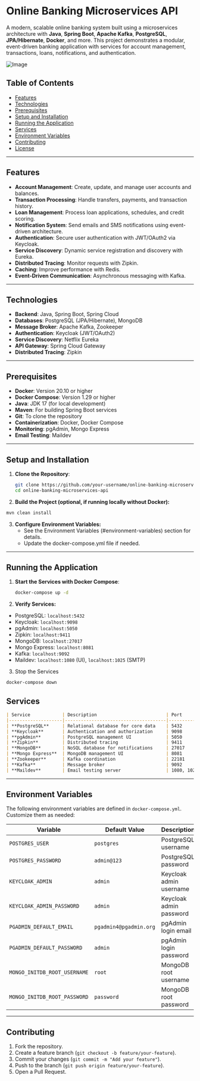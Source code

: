 # Online Banking Microservices API

A modern, scalable online banking system built using a microservices architecture with **Java**, **Spring Boot**, **Apache Kafka**, **PostgreSQL**, **JPA/Hibernate**, **Docker**, and more. This project demonstrates a modular, event-driven banking application with services for account management, transactions, loans, notifications, and authentication.

![Image](https://github.com/user-attachments/assets/29e57f8d-6344-42cd-892b-de8f6235b590)


## Table of Contents
- [Features](#features)
- [Technologies](#technologies)
- [Prerequisites](#prerequisites)
- [Setup and Installation](#setup-and-installation)
- [Running the Application](#running-the-application)
- [Services](#services)
- [Environment Variables](#environment-variables)
- [Contributing](#contributing)
- [License](#license)

---

## Features
- **Account Management**: Create, update, and manage user accounts and balances.
- **Transaction Processing**: Handle transfers, payments, and transaction history.
- **Loan Management**: Process loan applications, schedules, and credit scoring.
- **Notification System**: Send emails and SMS notifications using event-driven architecture.
- **Authentication**: Secure user authentication with JWT/OAuth2 via Keycloak.
- **Service Discovery**: Dynamic service registration and discovery with Eureka.
- **Distributed Tracing**: Monitor requests with Zipkin.
- **Caching**: Improve performance with Redis.
- **Event-Driven Communication**: Asynchronous messaging with Kafka.

---

## Technologies
- **Backend**: Java, Spring Boot, Spring Cloud
- **Databases**: PostgreSQL (JPA/Hibernate), MongoDB
- **Message Broker**: Apache Kafka, Zookeeper
- **Authentication**: Keycloak (JWT/OAuth2)
- **Service Discovery**: Netflix Eureka
- **API Gateway**: Spring Cloud Gateway
- **Distributed Tracing**: Zipkin
---
## Prerequisites
- **Docker**: Version 20.10 or higher
- **Docker Compose**: Version 1.29 or higher
- **Java**: JDK 17 (for local development)
- **Maven**: For building Spring Boot services
- **Git**: To clone the repository
- **Containerization**: Docker, Docker Compose
- **Monitoring**: pgAdmin, Mongo Express
- **Email Testing**: Maildev

----
## Setup and Installation
1. **Clone the Repository**:
   ```bash
   git clone https://github.com/your-username/online-banking-microservices-api.git
   cd online-banking-microservices-api
   ```
2. **Build the Project (optional, if running locally without Docker):**
  ```bash
 mvn clean install
```
3. **Configure Environment Variables:**
     - See the Environment Variables (#environment-variables) section for details.
     - Update the docker-compose.yml file if needed.
---
## Running the Application

1. **Start the Services with Docker Compose**:
   ```bash
   docker-compose up -d

2. **Verify Services:**
- PostgreSQL: `localhost:5432`
- Keycloak: `localhost:9098`
- pgAdmin: `localhost:5050`
- Zipkin: `localhost:9411`
- MongoDB: `localhost:27017`
- Mongo Express: `localhost:8081`
- Kafka: `localhost:9092`
- Maildev: `localhost:1080` (UI), `localhost:1025` (SMTP)

3.  Stop the Services
```bash
docker-compose down

```
## Services
```markdown
| Service            | Description                          | Port       |
|--------------------|--------------------------------------|------------|
| **PostgreSQL**     | Relational database for core data    | 5432       |
| **Keycloak**       | Authentication and authorization     | 9098       |
| **pgAdmin**        | PostgreSQL management UI             | 5050       |
| **Zipkin**         | Distributed tracing                  | 9411       |
| **MongoDB**        | NoSQL database for notifications     | 27017      |
| **Mongo Express**  | MongoDB management UI                | 8081       |
| **Zookeeper**      | Kafka coordination                   | 22181      |
| **Kafka**          | Message broker                       | 9092       |
| **Maildev**        | Email testing server                 | 1080, 1025 |
```
---
## Environment Variables
The following environment variables are defined in `docker-compose.yml`. Customize them as needed:

| Variable                     | Default Value             | Description                     |
|------------------------------|---------------------------|---------------------------------|
| `POSTGRES_USER`              | `postgres`                | PostgreSQL username             |
| `POSTGRES_PASSWORD`          | `admin@123`               | PostgreSQL password             |
| `KEYCLOAK_ADMIN`             | `admin`                   | Keycloak admin username         |
| `KEYCLOAK_ADMIN_PASSWORD`    | `admin`                   | Keycloak admin password         |
| `PGADMIN_DEFAULT_EMAIL`      | `pgadmin4@pgadmin.org`    | pgAdmin login email             |
| `PGADMIN_DEFAULT_PASSWORD`   | `admin`                   | pgAdmin login password          |
| `MONGO_INITDB_ROOT_USERNAME` | `root`                    | MongoDB root username           |
| `MONGO_INITDB_ROOT_PASSWORD` | `password`                | MongoDB root password           |

---

## Contributing
1. Fork the repository.
2. Create a feature branch (`git checkout -b feature/your-feature`).
3. Commit your changes (`git commit -m "Add your feature"`).
4. Push to the branch (`git push origin feature/your-feature`).
5. Open a Pull Request.


